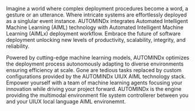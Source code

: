 Imagine a world where complex deployment procedures become a word, a gesture or an utterance. Where intricate systems are effortlessly deployed as a singlular event instance. AUTOMINDx integrates Automated Intelligent Machine Learning (AIML) technology with Automated Intelligent Machine Learning (AIMLx) deployment workflow. Embrace the future of software deployment unlocking new levels of productivity, scalability, integrity, and reliability.

Powered by cutting-edge machine learning models, AUTOMINDx optimizes the deployment process autonomously adapting to diverse environments ensuring efficiency at scale. Gone are tedious tasks replaced by custom configurations provided by the AUTOMINDx UIUX AIML technology stack. Empower yourself with a team of machine learning agents focusing your innovation while driving your project forward. AUTOMINDx is the engine providing the multimodal environment file system controllerer between you and your UIUX local language AIML environemnt.


